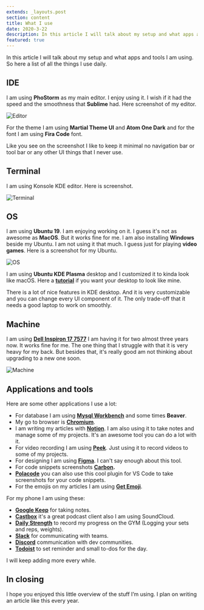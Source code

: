 ```yaml
---
extends: _layouts.post
section: content
title: What I use
date: 2020-3-22
description: In this article I will talk about my setup and what apps and tools I am using. So here a list of all the things I use daily.
featured: true
---
```


In this article I will talk about my setup and what apps and tools I am using. So here a list of all the things I use daily.

## IDE

I am using **PhoStorm** as my main editor. I enjoy using it. I wish if it had the speed and the smoothness that **Sublime** had. Here screenshot of my editor.

![Editor](/assets/img/what-i-use/editor.jpeg)

For the theme I am using **Martial Theme UI** and **Atom One Dark** and for the font I am using **Fira Code** font. 

Like you see on the screenshot I like to keep it minimal no navigation bar or tool bar or any other UI things that I never use.

## Terminal

I am using Konsole KDE editor. Here is screenshot.

![Terminal](/assets/img/what-i-use/terminal.jpeg)

## OS

I am using **Ubuntu 19**. I am enjoying working on it. I guess it's not as awesome as **MacOS**. But it works fine for me. I am also installing **Windows** beside my Ubuntu. I am not using it that much. I guess just for playing **video games**. Here is a screenshot for my Ubuntu.

![OS](/assets/img/what-i-use/os.jpeg)

I am using **Ubuntu KDE Plasma** desktop and I customized it to kinda look like macOS. Here a [**tutorial**](https://www.youtube.com/watch?v=OBCBqEC6sS8&t) if you want your desktop to look like mine.

There is a lot of nice features in KDE desktop. And it is very customizable and you can change every UI component of it. The only trade-off that it needs a good laptop to work on smoothly.

## Machine

I am using **[Dell Inspiron 17 7577](https://www.notebookcheck.net/Dell-Inspiron-15-7000-7577-i7-7700HQ-GTX-1060-Max-Q-4K-UHD-Laptop-Review.282650.0.html)** I am having it for two almost three years now. It works fine for me. The one thing that I struggle with that it is very heavy for my back. But besides that, it's really good am not thinking about upgrading to a new one soon.

![Machine](/assets/img/what-i-use/machine.jpeg)

## Applications and tools

Here are some other applications I use a lot:

- For database I am using **[Mysql Workbench](https://dev.mysql.com/downloads/workbench/)** and some times **Beaver**.
- My go to browser is **[Chromium](https://itsfoss.com/install-chromium-ubuntu/)**.
- I am writing my articles with **[Notion](https://www.notion.so/)**. I am also using it to take notes and manage some of my projects. It's an awesome tool you can do a lot with it.
- For video recording I am using **[Peek](https://github.com/phw/peek)**. Just using it to record videos to some of my projects.
- For designing I am using **[Figma](https://www.figma.com/)**. I can't say enough about this tool.
- For code snippets screenshots **[Carbon](https://carbon.now.sh/).**
- **[Polacode](https://github.com/octref/polacode)** you can also use this cool plugin for VS Code to take screenshots for your code snippets.
- For the emojis on my articles I am using **[Get Emoji](https://getemoji.com/)**.

For my phone I am using these:

- **[Google Keep](https://keep.google.com/)** for taking notes.
- **[Castbox](https://castbox.fm/)** it's a great podcast client also I am using SoundCloud.
- **[Daily Strength](https://play.google.com/store/apps/details?id=com.anthonyng.workoutapp&hl=en_US)** to record my progress on the GYM (Logging your sets and reps, weights).
- **[Slack](https://slack.com/)** for communicating with teams.
- **[Discord](https://discordapp.com/)** communication with dev communities.
- **[Todoist](https://todoist.com/)** to set reminder and small to-dos for the day.

I will keep adding more every while. 

## In closing

I hope you enjoyed this little overview of the stuff I’m using. I plan on writing an article like this every year.